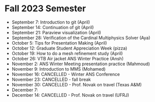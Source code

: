 # Fall 2023 Semester

- September 7: Introduction to git (April)
- September 14: Continuation of git (April)
- September 21: Paraview visualization (April)
- September 28: Verification of the Cardinal Multiphysics Solver (Aya)
- October 5: Tips for Presentation Making (April)
- October 12: Graduate Student Appreciation Week (pizza)
- October 19: How to do a mesh refinement study (April)
- October 26: VTB Air jacket ANS Winter Practice (Ansh)
- November 2: ANS Winter Meeting presentation practice (Mahmoud)
- November 9: Introduction to MMS (Mohamed)
- November 16: CANCELLED - Winter ANS Conference
- November 23: CANCELLED - fall break
- November 30: CANCELLED - Prof. Novak on travel (Texas A&M)
- December 7:
- December 14: CANCELLED - Prof. Novak on travel (UFRJ)
